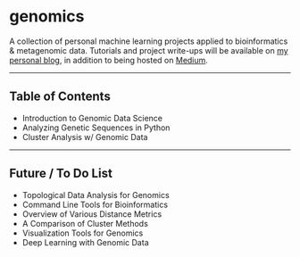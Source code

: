 # genomics
A collection of personal machine learning projects applied to bioinformatics &amp; metagenomic data.  Tutorials and project write-ups will be available on [my personal blog](https://mundyreimer.github.io/), in addition to being hosted on [Medium](https://medium.com/@mundyreimer).

---

## Table of Contents
* Introduction to Genomic Data Science
* Analyzing Genetic Sequences in Python
* Cluster Analysis w/ Genomic Data

---

## Future / To Do List
* Topological Data Analysis for Genomics
* Command Line Tools for Bioinformatics
* Overview of Various Distance Metrics
* A Comparison of Cluster Methods
* Visualization Tools for Genomics
* Deep Learning with Genomic Data


